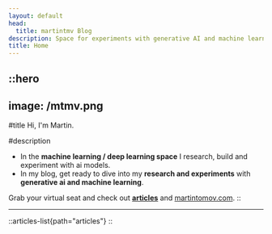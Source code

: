```yaml
---
layout: default
head:
  title: martintmv Blog
description: Space for experiments with generative AI and machine learning.
title: Home
---
```


::hero
---
image: /mtmv.png
---
#title
Hi, I'm Martin.

#description
- In the <b>machine learning / deep learning space</b> I research, build and experiment with ai models.
- In my blog, get ready to dive into my <b>research and experiments</b> with <b>generative ai and machine learning</b>. 

Grab your virtual seat and check out <b>[articles](https://martintmv-git.github.io/articles)</b> and
[martintomov.com](https://martintomov.com).
::

---

::articles-list{path="articles"}
::